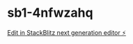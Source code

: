 # sb1-4nfwzahq

[Edit in StackBlitz next generation editor ⚡️](https://stackblitz.com/~/github.com/anderschau000/sb1-4nfwzahq)